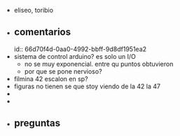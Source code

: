 - eliseo, toribio
- ## comentarios
  id:: 66d70f4d-0aa0-4992-bbff-9d8df1951ea2
- sistema de control arduino? es solo un I/O
	- no se muy exponencial. entre qu puntos obtuvieron
	- por que se pone nervioso?
- filmina 42 escalon en sp?
- figuras no tienen se que stoy viendo de la 42  la 47
-
-
- ## preguntas
